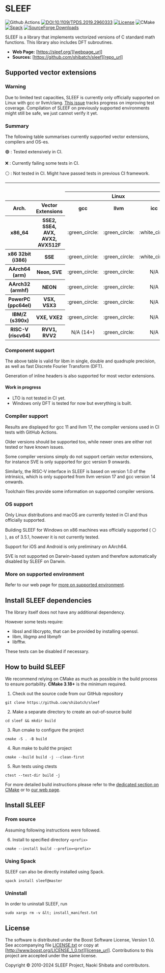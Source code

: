 # SLEEF

![Github Actions](https://github.com/shibatch/sleef/actions/workflows/build_and_test.yml/badge.svg?event=push&branch=master)
[![DOI:10.1109/TPDS.2019.2960333](http://img.shields.io/badge/DOI-10.1109/TPDS.2019.2960333-blue.svg)](https://ieeexplore.ieee.org/document/8936472)
[![License](https://img.shields.io/badge/License-Boost_1.0-lightblue.svg)](https://www.boost.org/LICENSE_1_0.txt)
![CMake](https://img.shields.io/badge/cmake-v3.18+-yellow.svg)
[![Spack](https://img.shields.io/spack/v/sleef)](https://spack.readthedocs.io/en/v0.16.2/package_list.html#sleef)
[![SourceForge Downloads](https://img.shields.io/sourceforge/dt/sleef)](https://sourceforge.net/projects/sleef/)

SLEEF is a library that implements vectorized versions of C standard math functions. This library also includes DFT subroutines.

- **Web Page:** [https://sleef.org/][webpage_url]
- **Sources:** [https://github.com/shibatch/sleef][repo_url]

## Supported vector extensions

### Warning

Due to limited test capacities, SLEEF is currently only officially supported on Linux with gcc or llvm/clang.
[This issue](https://github.com/shibatch/sleef/issues/481) tracks progress on improving test coverage.
Compilation of SLEEF on previously supported environments might still be safe, we just cannot verify it yet.

### Summary

The following table summarises currently supported vector extensions, compilers and OS-es.

:green_circle: : Tested extensively in CI.

:x: : Currently failing some tests in CI.

:white_circle: : Not tested in CI. Might have passed tests in previous CI framework.

<table>
<tr>
  <th colspan="2" rowspan="2"></th>
  <th colspan="9">OS/Compiler</th>
</tr>
<tr>
  <th colspan="3">Linux</th>
  <th colspan="2">macOS</th>
  <th colspan="4">Windows</th>
</tr>
<tr>
  <th>Arch.</th>
  <th>Vector Extensions</th>
  <th>gcc</th><th>llvm</th><th>icc</th>
  <th>gcc</th><th>llvm</th>
  <th>gcc</th><th>llvm-gnu</th><th>llvm-msvc</th><th>msvc</th>
</tr>
<tr align="center"><th>x86_64</th><th>SSE2, SSE4,<br>AVX, AVX2, AVX512F</th>
  <td>:green_circle:</td><td>:green_circle:</td><td>:white_circle:</td>
  <td>:white_circle:</td><td>:green_circle:</td>
  <td>:white_circle:</td><td>:green_circle:</td><td>:white_circle:</td><td>:white_circle:</td>
</tr>
<tr align="center"><th>x86 32bit<br>(i386)</th><th>SSE</th>
  <td>:green_circle:</td><td>:green_circle:</td><td>:white_circle:</td>
  <td colspan="2">N/A</td>
  <td>:white_circle:</td><td>:white_circle:</td><td>:white_circle:</td><td>:white_circle:</td>
</tr>
<tr align="center"><th>AArch64<br>(arm)</th><th>Neon, SVE</th>
  <td>:green_circle:</td><td>:green_circle:</td><td>N/A</td>
  <td colspan="1">N/A</td><td>:green_circle:</td>
  <td colspan="1">N/A</td><td>:white_circle:</td><td>:white_circle:</td><td>:white_circle:</td>
</tr>
<tr align="center"><th>AArch32<br>(armhf)</th><th>NEON</th>
  <td>:green_circle:</td><td>:green_circle:</td><td>N/A</td>
  <td colspan="2">N/A</td>
  <td colspan="4">N/A</td>
</tr>
<tr align="center"><th>PowerPC<br>(ppc64el)</th><th>VSX, VSX3</th>
  <td>:green_circle:</td><td>:green_circle:</td><td>N/A</td>
  <td colspan="2">N/A</td>
  <td colspan="4">N/A</td>
</tr>
<tr align="center"><th>IBM/Z<br>(s390x)</th><th>VXE, VXE2</th>
  <td>:green_circle:</td><td>:green_circle:</td><td>N/A</td>
  <td colspan="2">N/A</td>
  <td colspan="4">N/A</td>
</tr>
<tr align="center"><th>RISC-V<br>(riscv64)</th><th>RVV1, RVV2</th>
  <td>N/A (14+)</td><td>:green_circle:</td><td>N/A</td>
  <td colspan="2">N/A</td>
  <td colspan="4">N/A</td>
</tr>
</table>

### Component support

The above table is valid for libm in single, double and quadruple precision, as well as fast Discrete Fourier Transform (DFT).

Generation of inline headers is also supported for most vector extensions.

#### Work in progress

- LTO is not tested in CI yet.
- Windows only DFT is tested for now but everything is built.

### Compiler support

Results are displayed for gcc 11 and llvm 17, the compiler versions used in CI tests with GitHub Actions.

Older versions should be supported too, while newer ones are either not tested or have known issues.

Some compiler versions simply do not support certain vector extensions, for instance SVE is only supported for gcc version 9 onwards.

Similarly, the RISC-V interface in SLEEF is based on version 1.0 of the intrinsics, which is only supported from llvm version 17 and gcc version 14 onwards.

Toolchain files provide some information on supported compiler versions.

### OS support

Only Linux distributions and macOS are currently tested in CI and thus officially supported.

Building SLEEF for Windows on x86 machines was officially supported ( :white_circle: ), as of 3.5.1, however it is not currently tested.

Support for iOS and Android is only preliminary on AArch64.

SVE is not supported on Darwin-based system and therefore automatically disabled by SLEEF on Darwin.

### More on supported environment

Refer to our web page for [more on supported environment][supported_env_url].

## Install SLEEF dependencies

The library itself does not have any additional dependency.

However some tests require:

- libssl and libcrypto, that can be provided by installing openssl.
- libm, libgmp and libmpfr
- libfftw.

These tests can be disabled if necessary.

## How to build SLEEF

We recommend relying on CMake as much as possible in the build process to ensure portability.
**CMake 3.18+** is the minimum required.

1. Check out the source code from our GitHub repository

```
git clone https://github.com/shibatch/sleef
```

2. Make a separate directory to create an out-of-source build

```
cd sleef && mkdir build
```

3. Run cmake to configure the project

```
cmake -S . -B build
```

4. Run make to build the project

```
cmake --build build -j --clean-first
```

5. Run tests using ctests

```
ctest --test-dir build -j
```

For more detailed build instructions please refer to the [dedicated section on CMake](./docs/build-with-cmake.md) or to [our web page][build_info_url].

## Install SLEEF

### From source

Assuming following instructions were followed.

6. Install to specified directory `<prefix>`

```
cmake --install build --prefix=<prefix>
```

### Using Spack

SLEEF can also be directly installed using Spack.

```
spack install sleef@master
```

### Uninstall

In order to uninstall SLEEF, run

```
sudo xargs rm -v &lt; install_manifest.txt
```

## License

The software is distributed under the Boost Software License, Version 1.0.
See accompanying file [LICENSE.txt](./LICENSE.txt) or copy at [http://www.boost.org/LICENSE_1_0.txt][license_url].
Contributions to this project are accepted under the same license.

Copyright &copy; 2010-2024 SLEEF Project, Naoki Shibata and contributors.<br/>


<!-- Repository links -->

[webpage_url]: https://sleef.org/
[build_info_url]: https://sleef.org/compile.xhtml
[supported_env_url]: https://sleef.org/index.xhtml#environment
[repo_url]: https://github.com/shibatch/sleef
[repo_license_url]: https://github.com/shibatch/sleef/blob/main/LICENSE.txt
[license_url]: http://www.boost.org/LICENSE_1_0.txt
